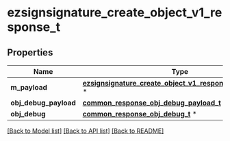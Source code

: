# ezsignsignature_create_object_v1_response_t

## Properties
Name | Type | Description | Notes
------------ | ------------- | ------------- | -------------
**m_payload** | [**ezsignsignature_create_object_v1_response_m_payload_t**](ezsignsignature_create_object_v1_response_m_payload.md) \* |  | 
**obj_debug_payload** | [**common_response_obj_debug_payload_t**](common_response_obj_debug_payload.md) \* |  | [optional] 
**obj_debug** | [**common_response_obj_debug_t**](common_response_obj_debug.md) \* |  | [optional] 

[[Back to Model list]](../README.md#documentation-for-models) [[Back to API list]](../README.md#documentation-for-api-endpoints) [[Back to README]](../README.md)


